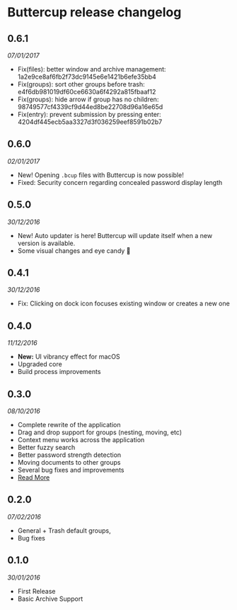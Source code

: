 # Buttercup release changelog

## 0.6.1
_07/01/2017_

- Fix(files): better window and archive management: 1a2e9ce8af6fb2f73dc9145e6e1421b6efe35bb4
- Fix(groups): sort other groups before trash: e4f6db981019df60ce6630a6f4292a815fbaaf12
- Fix(groups): hide arrow if group has no children: 98749577cf4339cf9d44ed8be22708d96a16e65d
- Fix(entry): prevent submission by pressing enter: 4204df445ecb5aa3327d3f036259eef8591b02b7

## 0.6.0
_02/01/2017_

  * New! Opening `.bcup` files with Buttercup is now possible!
  * Fixed: Security concern regarding concealed password display length

## 0.5.0
_30/12/2016_

  * New! Auto updater is here! Buttercup will update itself when a new version is available.
  * Some visual changes and eye candy 🍭

## 0.4.1
_30/12/2016_

  * Fix: Clicking on dock icon focuses existing window or creates a new one

## 0.4.0
_11/12/2016_

  * **New:** UI vibrancy effect for macOS
  * Upgraded core
  * Build process improvements

## 0.3.0
_08/10/2016_

  * Complete rewrite of the application
  * Drag and drop support for groups (nesting, moving, etc)
  * Context menu works across the application
  * Better fuzzy search
  * Better password strength detection
  * Moving documents to other groups
  * Several bug fixes and improvements
  * [Read More](https://github.com/buttercup-pw/buttercup/pull/92)

## 0.2.0
_07/02/2016_

  * General + Trash default groups,
  * Bug fixes

## 0.1.0
_30/01/2016_

  * First Release
  * Basic Archive Support

